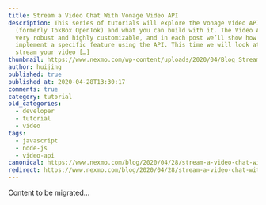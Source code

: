 ```yaml
---
title: Stream a Video Chat With Vonage Video API
description: This series of tutorials will explore the Vonage Video API
  (formerly TokBox OpenTok) and what you can build with it. The Video API is
  very robust and highly customizable, and in each post we’ll show how to
  implement a specific feature using the API. This time we will look at how to
  stream your video […]
thumbnail: https://www.nexmo.com/wp-content/uploads/2020/04/Blog_Stream-Video_1200x600.png
author: huijing
published: true
published_at: 2020-04-28T13:30:17
comments: true
category: tutorial
old_categories:
  - developer
  - tutorial
  - video
tags:
  - javascript
  - node-js
  - video-api
canonical: https://www.nexmo.com/blog/2020/04/28/stream-a-video-chat-with-vonage-video-api-dr
redirect: https://www.nexmo.com/blog/2020/04/28/stream-a-video-chat-with-vonage-video-api-dr
---
```

Content to be migrated...